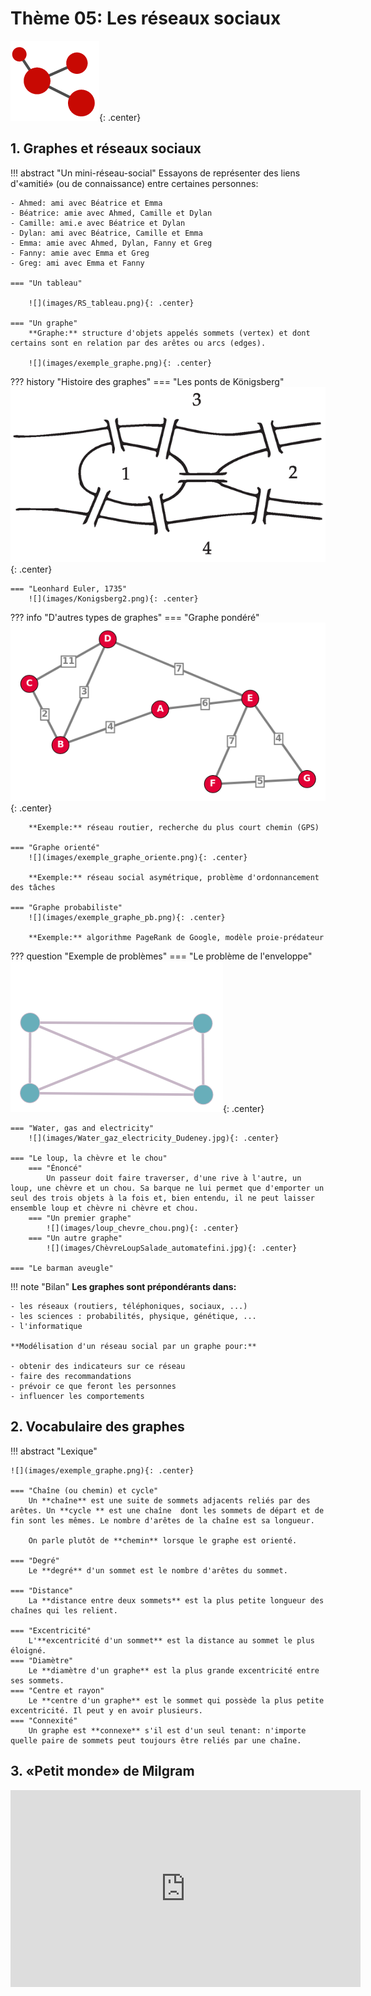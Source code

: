 # Thème 05: Les réseaux sociaux

 ![](../images/logo_RS.png){: .center} 


## 1. Graphes et réseaux sociaux

!!! abstract "Un mini-réseau-social"
    Essayons de représenter des liens d'«amitié» (ou de connaissance) entre certaines personnes:

    - Ahmed: ami avec Béatrice et Emma
	- Béatrice: amie avec Ahmed, Camille et Dylan
	- Camille: ami.e avec Béatrice et Dylan
	- Dylan: ami avec Béatrice, Camille et Emma
	- Emma: amie avec Ahmed, Dylan, Fanny et Greg
	- Fanny: amie avec Emma et Greg
	- Greg: ami avec Emma et Fanny

    === "Un tableau"

        ![](images/RS_tableau.png){: .center} 

    === "Un graphe"
        **Graphe:** structure d'objets appelés sommets (vertex) et dont certains sont en relation par des arêtes ou arcs (edges).

        ![](images/exemple_graphe.png){: .center} 


??? history "Histoire des graphes"
    === "Les ponts de Königsberg"
        ![](images/Konigsberg1.png){: .center} 

    === "Leonhard Euler, 1735"
        ![](images/Konigsberg2.png){: .center} 


??? info "D'autres types de graphes"
    === "Graphe pondéré"
        ![](images/exemple_graphe_pondere.png){: .center}

        **Exemple:** réseau routier, recherche du plus court chemin (GPS)

    === "Graphe orienté"
        ![](images/exemple_graphe_oriente.png){: .center}

        **Exemple:** réseau social asymétrique, problème d'ordonnancement des tâches

    === "Graphe probabiliste"
        ![](images/exemple_graphe_pb.png){: .center}

        **Exemple:** algorithme PageRank de Google, modèle proie-prédateur

??? question "Exemple de problèmes"
    === "Le problème de l'enveloppe"
        ![](images/enveloppe1.png){: .center} 

    === "Water, gas and electricity"
        ![](images/Water_gaz_electricity_Dudeney.jpg){: .center} 
    
    === "Le loup, la chèvre et le chou"
        === "Énoncé"
            Un passeur doit faire traverser, d'une rive à l'autre, un loup, une chèvre et un chou. Sa barque ne lui permet que d'emporter un seul des trois objets à la fois et, bien entendu, il ne peut laisser ensemble loup et chèvre ni chèvre et chou.
        === "Un premier graphe"
            ![](images/loup_chevre_chou.png){: .center} 
        === "Un autre graphe"
            ![](images/ChèvreLoupSalade_automatefini.jpg){: .center} 

    === "Le barman aveugle"


!!! note "Bilan"
    **Les graphes sont prépondérants dans:**

    - les réseaux (routiers, téléphoniques, sociaux, ...)
    - les sciences : probabilités, physique, génétique, ...
    - l'informatique

    **Modélisation d'un réseau social par un graphe pour:**

    - obtenir des indicateurs sur ce réseau
    - faire des recommandations
    - prévoir ce que feront les personnes
    - influencer les comportements

## 2. Vocabulaire des graphes

!!! abstract "Lexique"

    ![](images/exemple_graphe.png){: .center} 

    === "Chaîne (ou chemin) et cycle"
        Un **chaîne** est une suite de sommets adjacents reliés par des arêtes. Un **cycle ** est une chaîne  dont les sommets de départ et de fin sont les mêmes. Le nombre d'arêtes de la chaîne est sa longueur.

        On parle plutôt de **chemin** lorsque le graphe est orienté.

    === "Degré"
        Le **degré** d'un sommet est le nombre d'arêtes du sommet.

    === "Distance"
        La **distance entre deux sommets** est la plus petite longueur des chaînes qui les relient.
         
    === "Excentricité"
        L'**excentricité d'un sommet** est la distance au sommet le plus éloigné.
    === "Diamètre"
        Le **diamètre d'un graphe** est la plus grande excentricité entre ses sommets.
    === "Centre et rayon"
        Le **centre d'un graphe** est le sommet qui possède la plus petite excentricité. Il peut y en avoir plusieurs.
    === "Connexité"
        Un graphe est **connexe** s'il est d'un seul tenant: n'importe quelle paire de sommets peut toujours être reliés par une chaîne.

## 3. «Petit monde» de Milgram


<p align="center">
<iframe width="560" height="315" src="https://www.youtube.com/embed/gOiIQ0qGiCc" title="YouTube video player" frameborder="0" allow="accelerometer; autoplay; clipboard-write; encrypted-media; gyroscope; picture-in-picture" allowfullscreen></iframe>
</p>
